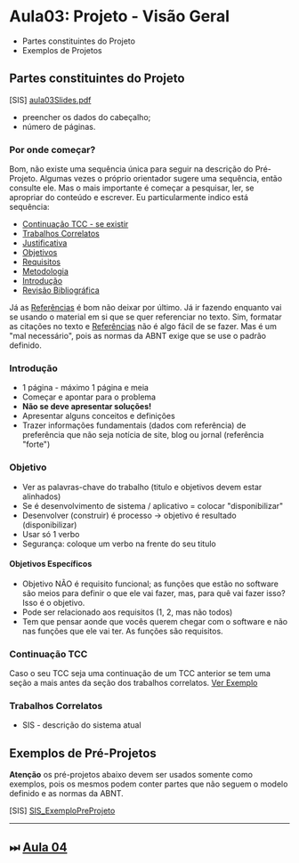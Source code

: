 # Aula03: Projeto - Visão Geral

- Partes constituintes do Projeto  
- Exemplos de Projetos  

## Partes constituintes do Projeto

\[SIS] [aula03Slides.pdf](aula03Slides.pdf "aula03Slides.pdf")  

- preencher os dados do cabeçalho;  
- número de páginas.  

### Por onde começar?

Bom, não existe uma sequência única para seguir na descrição do Pré-Projeto. Algumas vezes o próprio orientador sugere uma sequência, então consulte ele. Mas o mais importante é começar a pesquisar, ler, se apropriar do conteúdo e escrever. Eu particularmente indico está sequência:

- [Continuação TCC - se existir](#continuação-tcc "Continuação TCC - se existir")  
- [Trabalhos Correlatos](#trabalhos-correlatos "Trabalhos Correlatos")  
- [Justificativa](./aula04Anotacoes.md#justificativa "Justificativa")  
- [Objetivos](#objetivo "Objetivos")  
- [Requisitos](./aula04Anotacoes.md#requisitos "Requisitos")  
- [Metodologia](./aula04Anotacoes.md#metodologia "Metodologia")  
- [Introdução](#introdução "Introdução")  
- [Revisão Bibliográfica](./aula04Anotacoes.md#revisão-bibliográfica "Revisão Bibliográfica")  

Já as [Referências](./aula04Anotacoes.md#referências "Referências") é bom não deixar por último. Já ir fazendo enquanto vai se usando o material em si que se quer referenciar no texto. Sim, formatar as citações no texto e [Referências](./aula04Anotacoes.md#referências "Referências") não é algo fácil de se fazer. Mas é um "mal necessário", pois as normas da ABNT exige que se use o padrão definido.

### Introdução

- 1 página - máximo 1 página e meia  
- Começar e apontar para o problema  
- **Não se deve apresentar soluções!**  
- Apresentar alguns conceitos e definições  
- Trazer informações fundamentais (dados com referência) de preferência que não seja notícia de site, blog ou jornal (referência "forte")  

### Objetivo

- Ver as palavras-chave do trabalho (titulo e objetivos devem estar alinhados)  
- Se é desenvolvimento de sistema / aplicativo = colocar "disponibilizar"  
- Desenvolver (construir) é processo -> objetivo é resultado (disponibilizar)  
- Usar só 1 verbo  
- Segurança: coloque um verbo na frente do seu titulo  

#### Objetivos Específicos

- Objetivo NÃO é requisito funcional; as funções que estão no software são meios para definir o que ele vai fazer, mas, para quê vai fazer isso? Isso é o objetivo.  
- Pode ser relacionado aos requisitos (1, 2, mas não todos)
- Tem que pensar aonde que vocês querem chegar com o software e não nas funções que ele vai ter. As funções são requisitos.

### Continuação TCC

Caso o seu TCC seja uma continuação de um TCC anterior se tem uma seção a mais antes da seção dos trabalhos correlatos.
[Ver Exemplo](../Exemplos/SIS/PreProjeto_MuriloBartel.pdf "Ver Exemplo")  

### Trabalhos Correlatos

- SIS - descrição do sistema atual  

## Exemplos de Pré-Projetos

**Atenção** os pré-projetos abaixo devem ser usados somente como exemplos, pois os mesmos podem conter partes que não seguem o modelo definido e as normas da ABNT.

\[SIS] [SIS_ExemploPreProjeto](../Exemplos/SIS "SIS_ExemploPreProjeto")  

----------

## ⏭ [Aula 04](aula04Anotacoes.md "Aula 04")  

<!--
[FIXME: arrumar as fontes bibliográficas]  
## Principais Referências Bibliográficas​
-->
